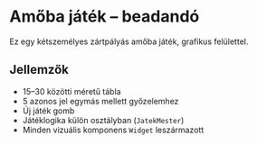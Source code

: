 # Amőba játék – beadandó

Ez egy kétszemélyes zártpályás amőba játék, grafikus felülettel.

## Jellemzők

- 15–30 közötti méretű tábla
- 5 azonos jel egymás mellett győzelemhez
- Új játék gomb
- Játéklogika külön osztályban (`JatekMester`)
- Minden vizuális komponens `Widget` leszármazott
